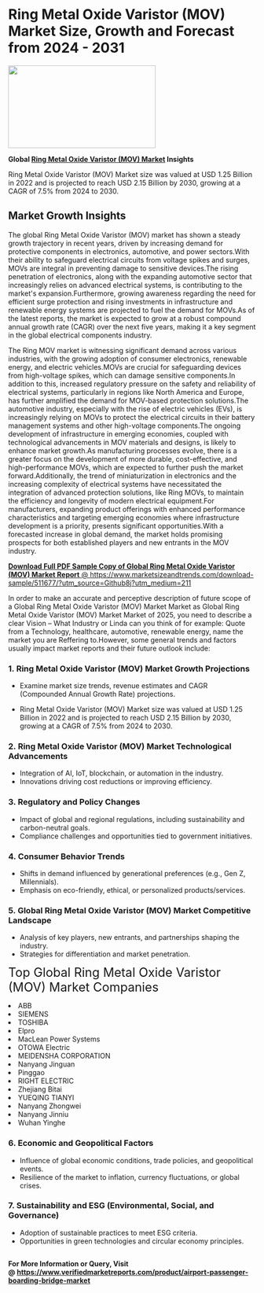 <H1>Ring Metal Oxide Varistor (MOV) Market Size, Growth and Forecast from 2024 - 2031</H1><img class="aligncenter size-medium wp-image-584254" src="https://thirdeyenews.in/wp-content/uploads/2024/09/Global-Market-Research-300x168.jpeg" alt="" width="300" height="168" /><p><strong>Global&nbsp;<a href="https://www.marketsizeandtrends.com/download-sample/511677/?utm_source=Github8j?utm_medium=211">Ring Metal Oxide Varistor (MOV) Market</a> Insights</strong></p><p>Ring Metal Oxide Varistor (MOV) Market size was valued at USD 1.25 Billion in 2022 and is projected to reach USD 2.15 Billion by 2030, growing at a CAGR of 7.5% from 2024 to 2030.</p><p><h2>Market Growth Insights</h2> <p>The global Ring Metal Oxide Varistor (MOV) market has shown a steady growth trajectory in recent years, driven by increasing demand for protective components in electronics, automotive, and power sectors.With their ability to safeguard electrical circuits from voltage spikes and surges, MOVs are integral in preventing damage to sensitive devices.The rising penetration of electronics, along with the expanding automotive sector that increasingly relies on advanced electrical systems, is contributing to the market's expansion.Furthermore, growing awareness regarding the need for efficient surge protection and rising investments in infrastructure and renewable energy systems are projected to fuel the demand for MOVs.As of the latest reports, the market is expected to grow at a robust compound annual growth rate (CAGR) over the next five years, making it a key segment in the global electrical components industry.<a href="#"></a></p> <p>The Ring MOV market is witnessing significant demand across various industries, with the growing adoption of consumer electronics, renewable energy, and electric vehicles.MOVs are crucial for safeguarding devices from high-voltage spikes, which can damage sensitive components.In addition to this, increased regulatory pressure on the safety and reliability of electrical systems, particularly in regions like North America and Europe, has further amplified the demand for MOV-based protection solutions.The automotive industry, especially with the rise of electric vehicles (EVs), is increasingly relying on MOVs to protect the electrical circuits in their battery management systems and other high-voltage components.The ongoing development of infrastructure in emerging economies, coupled with technological advancements in MOV materials and designs, is likely to enhance market growth.As manufacturing processes evolve, there is a greater focus on the development of more durable, cost-effective, and high-performance MOVs, which are expected to further push the market forward.Additionally, the trend of miniaturization in electronics and the increasing complexity of electrical systems have necessitated the integration of advanced protection solutions, like Ring MOVs, to maintain the efficiency and longevity of modern electrical equipment.For manufacturers, expanding product offerings with enhanced performance characteristics and targeting emerging economies where infrastructure development is a priority, presents significant opportunities.With a forecasted increase in global demand, the market holds promising prospects for both established players and new entrants in the MOV industry.<a href="#"></p><p><span class=""><strong>Download Full PDF Sample Copy of Global Ring Metal Oxide Varistor (MOV) Market Report</strong> @ <a href="https://www.marketsizeandtrends.com/download-sample/511677/?utm_source=Github8j?utm_medium=211" target="_blank">https://www.marketsizeandtrends.com/download-sample/511677/?utm_source=Github8j?utm_medium=211</a></span></p><p>In order to make an accurate and perceptive description of future scope of a Global&nbsp;Ring Metal Oxide Varistor (MOV) Market Market as Global&nbsp;Ring Metal Oxide Varistor (MOV) Market Market of 2025, you need to describe a clear Vision &ndash; What Industry or Linda can you think of for example: Quote from a Technology, healthcare, automotive, renewable energy, name the market you are Reffering to.However, some general trends and factors usually impact market reports and their future outlook include:</p><h3>1.&nbsp;<strong>Ring Metal Oxide Varistor (MOV) Market Growth Projections</strong></h3><ul><li>Examine market size trends, revenue estimates and CAGR (Compounded Annual Growth Rate) projections.</li><li><p>Ring Metal Oxide Varistor (MOV) Market size was valued at USD 1.25 Billion in 2022 and is projected to reach USD 2.15 Billion by 2030, growing at a CAGR of 7.5% from 2024 to 2030.</p></li></ul><h3>2.&nbsp;<strong>Ring Metal Oxide Varistor (MOV) Market Technological Advancements</strong></h3><ul><li>Integration of AI, IoT, blockchain, or automation in the industry.</li><li>Innovations driving cost reductions or improving efficiency.</li></ul><h3>3.&nbsp;<strong>Regulatory and Policy Changes</strong></h3><ul><li>Impact of global and regional regulations, including sustainability and carbon-neutral goals.</li><li>Compliance challenges and opportunities tied to government initiatives.</li></ul><h3>4.&nbsp;<strong>Consumer Behavior Trends</strong></h3><ul><li>Shifts in demand influenced by generational preferences (e.g., Gen Z, Millennials).</li><li>Emphasis on eco-friendly, ethical, or personalized products/services.</li></ul><h3>5.&nbsp;<strong>Global Ring Metal Oxide Varistor (MOV) Market Competitive Landscape</strong></h3><ul><li>Analysis of key players, new entrants, and partnerships shaping the industry.</li><li>Strategies for differentiation and market penetration.</li></ul><p data-pm-slice="1 1 []"><span style="color: inherit; font-family: inherit; font-size: 25px;">Top Global Ring Metal Oxide Varistor (MOV) Market Companies</span></p><div class="" data-test-id=""><p><li>ABB</li><li> SIEMENS</li><li> TOSHIBA</li><li> Elpro</li><li> MacLean Power Systems</li><li> OTOWA Electric</li><li> MEIDENSHA CORPORATION</li><li> Nanyang Jinguan</li><li> Pinggao</li><li> RIGHT ELECTRIC</li><li> Zhejiang Bitai</li><li> YUEQING TIANYI</li><li> Nanyang Zhongwei</li><li> Nanyang Jinniu</li><li> Wuhan Yinghe</li></p></div><h3>6.&nbsp;<strong>Economic and Geopolitical Factors</strong></h3><ul><li>Influence of global economic conditions, trade policies, and geopolitical events.</li><li>Resilience of the market to inflation, currency fluctuations, or global crises.</li></ul><h3>7.&nbsp;<strong>Sustainability and ESG (Environmental, Social, and Governance)</strong></h3><ul><li>Adoption of sustainable practices to meet ESG criteria.</li><li>Opportunities in green technologies and circular economy principles.</li></ul><h2><strong style="font-size: 14px;">For More Information or Query, Visit @&nbsp;</strong><a style="background-color: #ffffff; font-size: 14px;" href="https://www.marketsizeandtrends.com/report/ring-metal-oxide-varistor-mov-market/" target="_blank">https://www.verifiedmarketreports.com/product/airport-passenger-boarding-bridge-market</a></h2>